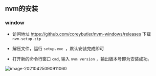 ## nvm的安装

### window

- 访问地址 https://github.com/coreybutler/nvm-windows/releases 下载 `nvm-setup.zip`



- 解压文件，运行 `setup.exe `，默认安装完成即可
- 打开新的命令行窗口 `cmd`, 输入 `nvm version` ，输出版本号即为安装成功。

![image-20210425090911060](https://gitee.com/wu_kang0718/image/raw/master//20210425090912241.png)